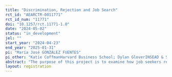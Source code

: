 ```yaml
---
title: "Discrimination, Rejection and Job Search"
rct_id: "AEARCTR-0011771"
rct_id_num: "11771"
doi: "10.1257/rct.11771-1.0"
date: "2024-05-02"
status: "in_development"
jel: ""
start_year: "2024-04-23"
end_year: "2025-01-31"
pi: "María José GONZÁLEZ FUENTES"
pi_other: "Katie CoffmanHarvard Business School; Dylan GloverINSEAD & Sciences Po (LIEPP); Anne  BoringErasmus University Rotterdam, Tinbergen Institute & Sciences Po (LIEPP)"
abstract: "The purpose of this project is to examine how job seekers react to rejection of their applications in the labor market when recruiters can or cannot discriminate. We design a randomized online survey experiment, where we assign participants to the role of recruiter or job candidate. First, we use this simulated job market to examine recruiters' willingness to hire and candidates' willingness to apply to a job opportunity under a blind or a non-blind hiring process. Second, we examine to what factors do job seekers attribute rejection of their application, and how these factors relate to recruiters' actual discrimination on the market. Finally, we examine whether rejection and the reasons that job seekers attribute to rejection impact their willingness to apply to a new job opportunity. Our goal is to determine the potential discouraging effect of perceived discrimination on job search behaviors. In this document, we provide details about our planned study protocol, including our plans regarding experimental design, data collection, sample restrictions, and main research questions. "
layout: registration
---
```


